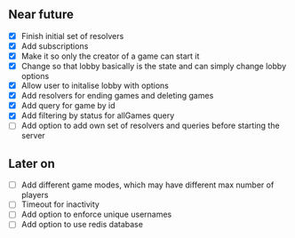 ## Near future

- [x] Finish initial set of resolvers
- [x] Add subscriptions
- [x] Make it so only the creator of a game can start it
- [x] Change so that lobby basically is the state and can simply change lobby options
- [x] Allow user to initalise lobby with options
- [x] Add resolvers for ending games and deleting games
- [x] Add query for game by id
- [x] Add filtering by status for allGames query
- [ ] Add option to add own set of resolvers and queries before starting the server

## Later on

- [ ] Add different game modes, which may have different max number of players
- [ ] Timeout for inactivity
- [ ] Add option to enforce unique usernames
- [ ] Add option to use redis database
